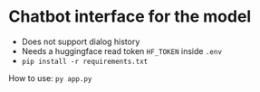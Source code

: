 # Chatbot interface for the model

* Does not support dialog history
* Needs a huggingface read token `HF_TOKEN` inside `.env`
* `pip install -r requirements.txt`

How to use: `py app.py`
